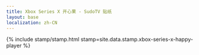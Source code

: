 ```yaml
---
title: Xbox Series X 开心果 - SudoTV 贴纸
layout: base
localization: zh-CN
---
```


{% include stamp/stamp.html
    stamp=site.data.stamp.xbox-series-x-happy-player
%}